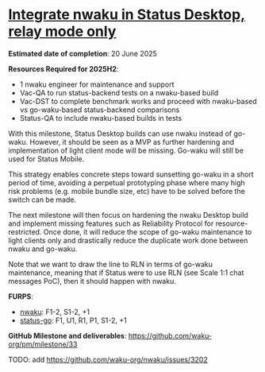 # [Integrate nwaku in Status Desktop, relay mode only](https://github.com/waku-org/pm/milestone/33)

**Estimated date of completion**: 20 June 2025

**Resources Required for 2025H2**:
- 1 nwaku engineer for maintenance and support
- Vac-QA to run status-backend tests on a nwaku-based build
- Vac-DST to complete benchmark works and proceed with nwaku-based vs go-waku-based status-backend comparisons
- Status-QA to include nwaku-based builds in tests

With this milestone, Status Desktop builds can use nwaku instead of go-waku.
However, it should be seen as a MVP as further hardening and implementation of light client mode will be missing.
Go-waku will still be used for Status Mobile.

This strategy enables concrete steps toward sunsetting go-waku in a short period of time,
avoiding a perpetual prototyping phase where many high risk problems (e.g. mobile bundle size, etc) have to be solved before the switch can be made.

The next milestone will then focus on hardening the nwaku Desktop build
and implement missing features such as Reliability Protocol for resource-restricted.
Once done, it will reduce the scope of go-waku maintenance to light clients only and
drastically reduce the duplicate work done between nwaku and go-waku.

Note that we want to draw the line to RLN in terms of go-waku maintenance,
meaning that if Status were to use RLN (see Scale 1:1 chat messages PoC), then it should happen with nwaku.

**FURPS**:

- [nwaku](/FURPS/application/nwaku.md): F1-2, S1-2, +1
- [status-go](/FURPS/application/status_go.md): F1, U1, R1, P1, S1-2, +1

**GitHub Milestone and deliverables**: https://github.com/waku-org/pm/milestone/33

TODO: add https://github.com/waku-org/nwaku/issues/3202